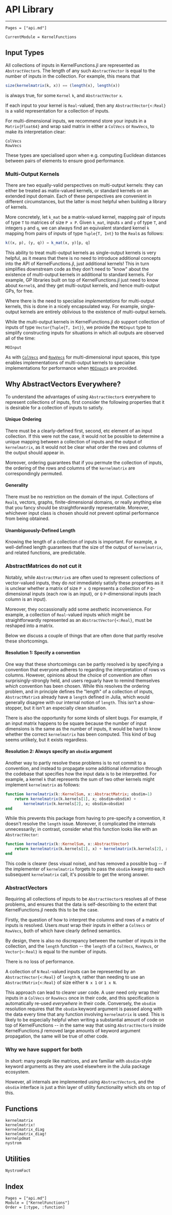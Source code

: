 # API Library

---
```@contents
Pages = ["api.md"]
```

```@meta
CurrentModule = KernelFunctions
```

## Input Types

All collections of inputs in KernelFunctions.jl are represented as `AbstractVector`s.
The length of any such `AbstractVector` is equal to the number of inputs in the collection.
For example, this means that
```julia
size(kernelmatrix(k, x)) == (length(x), length(x))
```
is always true, for some `Kernel` `k`, and `AbstractVector` `x`.

If each input to your kernel is `Real`-valued, then any `AbstractVector{<:Real}` is a valid representation for a collection of inputs.


For multi-dimensional inputs, we recommend store your inputs in a `Matrix{Float64}` and wrap
said matrix in either a `ColVecs` or `RowVecs`, to make its interpretation clear:
```@docs
ColVecs
RowVecs
```
These types are specialised upon when e.g. computing Euclidean distances between pairs of elements to ensure good performance.

### Multi-Output Kernels

There are two equally-valid perspectives on multi-output kernels: they can either be treated as matix-valued kernels, or standard kernels on an extended input domain.
Each of these perspectives are convenient in different circumstances, but the latter is most helpful when building a library of kernels.

More concretely, let `k_mat` be a matrix-valued kernel, mapping pair of inputs of type `T` to matrices of size `P x P`.
Given `k_mat`, inputs `x` and `y` of type `T`, and integers `p` and `q`, we can always find an equivalent standard kernel `k` mapping from pairs of inputs of type `Tuple{T, Int}` to the `Real`s as follows:
```julia
k((x, p), (y, q)) = k_mat(x, y)[p, q]
```
This ability to treat multi-output kernels as single-output kernels is very helpful, as it means that there is no need to introduce additional concepts into the API of KernelFunctions.jl, just additional kernels!
This in turn simplifies downstream code as they don't need to "know" about the existence of multi-output kernels in additional to standard kernels. For example, GP libraries built on top of KernelFunctions.jl just need to know about `Kernel`s, and they get multi-output kernels, and hence multi-output GPs, for free.

Where there is the need to specialise _implementations_ for multi-output kernels, this is done in a nicely encapsulated way.
For example, single-output kernels are entirely oblivious to the existence of multi-output kernels.

While the multi-output kernels in KernelFunctions.jl _do_ support collection of inputs of type `Vector{Tuple{T, Int}}`, we provide the `MOInput` type to simplify constructing inputs for situations in which all outputs are observed all of the time:
```@docs
MOInput
```
As with [`ColVecs`](@ref) and [`RowVecs`](@ref) for multi-dimensional input spaces, this type enables implementations of multi-output kernels to specialise implementations for performance when [`MOInput`](@ref)s are provided.


## Why AbstractVectors Everywhere?

To understand the advantages of using `AbstractVector`s everywhere to represent collections of inputs, first consider the following properties that it is desirable for a collection of inputs to satisfy.

#### Unique Ordering

There must be a clearly-defined first, second, etc element of an input collection.
If this were not the case, it would not be possible to determine a unique mapping between a collection of inputs and the output of `kernelmatrix`, as it would not be clear what order the rows and columns of the output should appear in.

Moreover, ordering guarantees that if you permute the collection of inputs, the ordering of the rows and columns of the `kernelmatrix` are correspondingly permuted.

#### Generality

There must be no restriction on the domain of the input.
Collections of `Real`s, vectors, graphs, finite-dimensional domains, or really anything else that you fancy should be straightforwardly representable.
Moreover, whichever input class is chosen should not prevent optimal performance from being obtained.

#### Unambiguously-Defined Length

Knowing the length of a collection of inputs is important.
For example, a well-defined length guarantees that the size of the output of `kernelmatrix`, and related functions, are predictable.



### AbstractMatrices do not cut it

Notably, while `AbstractMatrix`s are often used to represent collections of vector-valued inputs, they do _not_ immediately satisfy these properties as it is unclear whether a matrix of size `P x Q` represents a collection of `P` `Q`-dimensional inputs (each row is an input), or `Q` `P`-dimensional inputs (each column is an input).

Moreover, they occassionally add some aesthetic inconvenience.
For example, a collection of `Real`-valued inputs which might be straightforwardly represented as an `AbstractVector{<:Real}`, must be reshaped into a matrix.

Below we discuss a couple of things that are often done that partly resolve these shortcomings.

#### Resolution 1: Specify a convention

One way that these shortcomings can be partly resolved is by specifying a convention that everyone adheres to regarding the interpretation of rows vs columns.
However, opinions about the choice of convention are often surprisingly-strongly held, and users reguarly have to remind themselves _which_ convention has been chosen.
While this resolves the ordering problem, and in principle defines the "length" of a collection of inputs, `AbstractMatrix`s already have a `length` defined in Julia, which would generally disagree with our internal notion of `length`.
This isn't a show-stopper, but it isn't an especially clean situation.

There is also the opportunity for some kinds of silent bugs.
For example, if an input matrix happens to be square because the number of input dimensions is the same as the number of inputs, it would be hard to know whether the correct `kernelmatrix` has been computed.
This kind of bug seems unlikely, but it exists regardless.

#### Resolution 2: Always specify an `obsdim` argument

Another way to partly resolve these problems is to not commit to a convention, and instead to propagate some additional information through the codebase that specifies how the input data is to be interpretted.
For example, a kernel `k` that represents the sum of two other kernels might implement `kernelmatrix` as follows:
```julia
function kernelmatrix(k::KernelSum, x::AbstractMatrix; obsdim=1)
    return kernelmatrix(k.kernels[1], x; obsdim=obsdim) +
        kernelmatrix(k.kernels[2], x; obsdim=obsdim)
end
```
While this prevents this package from having to pre-specify a convention, it doesn't resolve the `length` issue.
Moreover, it complicated the internals unnecessarily; in contrast, consider what this function looks like with an `AbstractVector`:
```julia
function kernelmatrix(k::KernelSum, x::AbstractVector)
    return kernelmatrix(k.kernels[1], x) + kernelmatrix(k.kernels[2], x)
end
```
This code is clearer (less visual noise), and has removed a possible bug -- if the implementer of `kernelmatrix` forgets to pass the `obsdim` kwarg into each subsequent `kernelmatrix` call, it's possible to get the wrong answer.



### AbstractVectors 

Requiring all collections of inputs to be `AbstractVector`s resolves all of these problems,
and ensures that the data is self-describing to the extent that KernelFunctions.jl needs
this to be the case.

Firstly, the question of how to interpret the columns and rows of a matrix of inputs is
resolved.
Users _must_ wrap their inputs in either a `ColVecs` or `RowVecs`, both of which have
clearly defined semantics.

By design, there is also no discrepancy between the number of inputs in the collection, and
the `length` function -- the `length` of a `ColVecs`, `RowVecs`, or `Vector{<:Real}` is
equal to the number of inputs.

There is no loss of performance.

A collection of `N` `Real`-valued inputs can be represented by an
`AbstractVector{<:Real}` of `length` `N`, rather than needing to use an
`AbstractMatrix{<:Real}` of size either `N x 1` or `1 x N`.

This approach can lead to clearer user code.
A user need only wrap their inputs in a `ColVecs` or `RowVecs` once in their code, and this
specification is automatically re-used _everywhere_ in their code.
Conversely, the `obsdim` resolution requires that the `obsdim` keyword argument is passed
along with the data every time that any function involving `kernelmatrix` is used.
This is likely to be especially helpful when writing a substantial amount of code on top of
KernelFunctions -- in the same way that using `AbstractVector`s inside KernelFunctions.jl
removed large amounts of keyword argument propagation, the same will be true of other code.




### Why we have support for both

In short: many people like matrices, and are familiar with `obsdim`-style keyword
arguments as they are used elsewhere in the Julia package ecosystem.

However, all internals are implemented using `AbstractVector`s, and the `obsdim` interface
is just a thin layer of utility functionality which sits on top of this.

## Functions

```@docs
kernelmatrix
kernelmatrix!
kernelmatrix_diag
kernelmatrix_diag!
kernelpdmat
nystrom
```

## Utilities

```@docs
NystromFact
```

## Index

```@index
Pages = ["api.md"]
Module = ["KernelFunctions"]
Order = [:type, :function]
```
